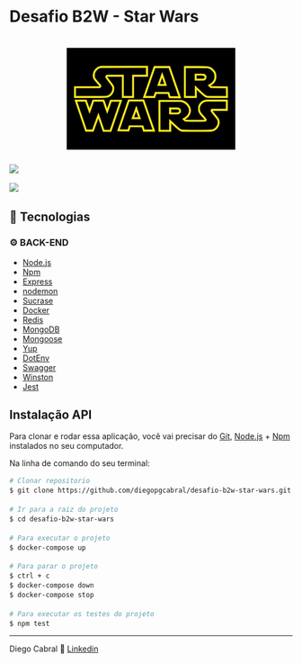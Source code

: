 # Desafio B2W - Star Wars

<h1 align="center">
  <img alt="Desafio B2W - Star Wars" title="stws" src="https://github.com/diegopgcabral/desafio-b2w-star-wars/blob/master/src/assets/logo.png" width="300px" />
</h1>

<p align="center">

  <a href="https://circleci.com/gh/diegopgcabral/desafio-b2w-star-wars/tree/master"><img src="https://circleci.com/gh/diegopgcabral/desafio-b2w-star-wars/tree/master.svg?style=svg"/></a>

  <a href="https://www.codacy.com/manual/diegopgcabral/desafio-b2w-star-wars?utm_source=github.com&amp;utm_medium=referral&amp;utm_content=diegopgcabral/desafio-b2w-star-wars&amp;utm_campaign=Badge_Grade"><img src="https://api.codacy.com/project/badge/Grade/05d365f5eaf842a38d89c719b9559d8b"/></a>


</p>

## :rocket: Tecnologias

### :gear: BACK-END
-   [Node.js](https://nodejs.org/en/)
-   [Npm](https://www.npmjs.com/)
-   [Express](https://expressjs.com/)
-   [nodemon](https://nodemon.io/)
-   [Sucrase](https://github.com/alangpierce/sucrase)
-   [Docker](https://www.docker.com/docker-community)
-   [Redis](https://redis.io/)
-   [MongoDB](https://www.mongodb.com/)
-   [Mongoose](https://mongoosejs.com/)
-   [Yup](https://www.npmjs.com/package/yup)
-   [DotEnv](https://www.npmjs.com/package/dotenv)
- [Swagger](https://swagger.io/)
- [Winston](https://github.com/winstonjs/winston)
- [Jest](https://jestjs.io/)

## Instalação API

Para clonar e rodar essa aplicação, você vai precisar do [Git](https://git-scm.com), [Node.js](https://nodejs.org/en/) + [Npm](https://www.npmjs.com/) instalados no seu computador.

Na linha de comando do seu terminal:

```bash
# Clonar repositorio
$ git clone https://github.com/diegopgcabral/desafio-b2w-star-wars.git

# Ir para a raiz do projeto
$ cd desafio-b2w-star-wars

# Para executar o projeto
$ docker-compose up

# Para parar o projeto
$ ctrl + c
$ docker-compose down
$ docker-compose stop

# Para executar os testes do projeto
$ npm test
```

-------
Diego Cabral :wave: [Linkedin](https://www.linkedin.com/in/diego-pg-cabral/)
